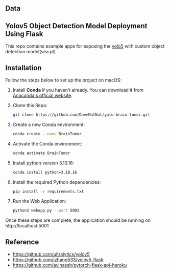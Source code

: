 ## Data

## Yolov5 Object Detection Model Deployment Using Flask
This repo contains example apps for exposing the [yolo5](https://github.com/ultralytics/yolov5) with custom object detection model(sea.pt)

## Installation

Follow the steps below to set up the project on macOS:

1. Install **Conda** if you haven’t already. You can download it from [Anaconda's official website](https://www.anaconda.com/products/distribution).

2. Clone this Repo:
   ```bash
   git clone https://github.com/DaveMatNat/yolo-brain-tumor.git
   ```

3. Create a new Conda environment:
    ```bash
    conda create --name BrainTumor
    ```
4.	Activate the Conda environment:
    ```bash
    conda activate BrainTumor
    ```
5. Install python version 3.10.16:
   ```bash
   conda install python=3.10.16
   ```
6. Install the required Python dependencies:
   ```bash
   pip install -r requirements.txt
   ```
7. Run the Web Application:
   ```bash
   python3 webapp.py --port 5001
   ```
Once these steps are complete, the application should be running on http://localhost:5001

## Reference
- https://github.com/ultralytics/yolov5
- https://github.com/jzhang533/yolov5-flask
- https://github.com/avinassh/pytorch-flask-api-heroku
